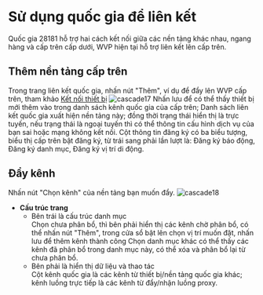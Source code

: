 <!-- 国标级联的使用 -->
# Sử dụng quốc gia để liên kết
Quốc gia 28181 hỗ trợ hai cách kết nối giữa các nền tảng khác nhau, ngang hàng và cấp trên cấp dưới, WVP hiện tại hỗ trợ liên kết lên cấp trên.
## Thêm nền tảng cấp trên
Trong trang liên kết quốc gia, nhấn nút "Thêm", ví dụ để đẩy lên WVP cấp trên, tham khảo [Kết nối thiết bị](./_content/ability/device.md)
![cascade17](_media/img_17.png)
Nhấn lưu để có thể thấy thiết bị mới thêm vào trong danh sách kênh quốc gia của cấp trên;
Danh sách liên kết quốc gia xuất hiện nền tảng này; đồng thời trạng thái hiển thị là trực tuyến, nếu trạng thái là ngoại tuyến thì có thể thông tin cấu hình dịch vụ của bạn sai hoặc mạng không kết nối.
Cột thông tin đăng ký có ba biểu tượng, biểu thị cấp trên bật đăng ký, từ trái sang phải lần lượt là: Đăng ký báo động, Đăng ký danh mục, Đăng ký vị trí di động.
## Đẩy kênh
Nhấn nút "Chọn kênh" của nền tảng bạn muốn đẩy.
![cascade18](_media/img_18.png)
- **Cấu trúc trang**
  - Bên trái là cấu trúc danh mục  
  Chọn chưa phân bổ, thì bên phải hiển thị các kênh chờ phân bổ, có thể nhấn nút "Thêm", trong cửa sổ bật lên chọn vị trí muốn đặt, nhấn lưu để thêm kênh thành công
  Chọn danh mục khác có thể thấy các kênh đã phân bổ trong danh mục này, có thể xóa và phân bổ lại từ chưa phân bổ.
  - Bên phải là hiển thị dữ liệu và thao tác  
  Cột kênh quốc gia là các kênh từ thiết bị/nền tảng quốc gia khác; kênh luồng trực tiếp là các kênh từ đẩy/nhận luồng proxy.